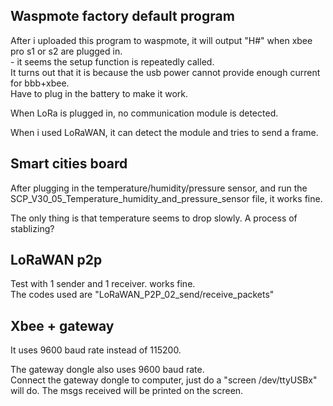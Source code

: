 Waspmote factory default program
------------------------------------

After i uploaded this program to waspmote, it will output "H#" when xbee pro s1 or s2 are plugged in.  
	- it seems the setup function is repeatedly called.  
It turns out that it is because the usb power cannot provide enough current for bbb+xbee.  
Have to plug in the battery to make it work.

When LoRa is plugged in, no communication module is detected.

When i used LoRaWAN, it can detect the module and tries to send a frame.


Smart cities board
-------------------------

After plugging in the temperature/humidity/pressure sensor, and run the SCP_V30_05_Temperature_humidity_and_pressure_sensor file,
it works fine.

The only thing is that temperature seems to drop slowly.
A process of stablizing?


LoRaWAN p2p
------------------

Test with 1 sender and 1 receiver. works fine.  
The codes used are "LoRaWAN_P2P_02_send/receive_packets"


Xbee + gateway
--------------------

It uses 9600 baud rate instead of 115200.

The gateway dongle also uses 9600 baud rate.  
Connect the gateway dongle to computer, just do a "screen /dev/ttyUSBx" will do.
The msgs received will be printed on the screen.
